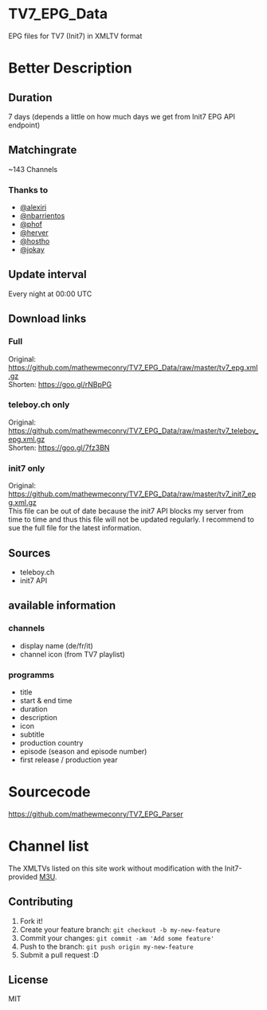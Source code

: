 # TV7_EPG_Data
EPG files for TV7 (Init7) in XMLTV format

# Better Description
## Duration
7 days (depends a little on how much days we get from Init7 EPG API endpoint)

## Matchingrate
~143 Channels

### Thanks to
- [@alexiri](https://github.com/alexiri)
- [@nbarrientos](https://github.com/nbarrientos)
- [@phof](https://github.com/phof)
- [@herver](https://github.com/herver)
- [@hostho](https://github.com/hostho)
- [@jokay](https://github.com/jokay)

## Update interval
Every night at 00:00 UTC  

## Download links
### Full
Original: https://github.com/mathewmeconry/TV7_EPG_Data/raw/master/tv7_epg.xml.gz  
Shorten: https://goo.gl/rNBpPG

### teleboy.ch only
Original: https://github.com/mathewmeconry/TV7_EPG_Data/raw/master/tv7_teleboy_epg.xml.gz  
Shorten: https://goo.gl/7fz3BN

### init7 only
Original: https://github.com/mathewmeconry/TV7_EPG_Data/raw/master/tv7_init7_epg.xml.gz  
This file can be out of date because the init7 API blocks my server from time to time and thus this file will not be updated regularly.
I recommend to sue the full file for the latest information.

## Sources
- teleboy.ch
- init7 API

## available information
### channels
- display name (de/fr/it)
- channel icon (from TV7 playlist)

### programms
- title
- start & end time
- duration
- description
- icon
- subtitle
- production country
- episode (season and episode number)
- first release / production year

# Sourcecode
https://github.com/mathewmeconry/TV7_EPG_Parser

# Channel list

The XMLTVs listed on this site work without modification with the
Init7-provided [M3U](https://www.init7.net/en/support/faq/TV-andere-Geraete/).

## Contributing
1. Fork it!
2. Create your feature branch: `git checkout -b my-new-feature`
3. Commit your changes: `git commit -am 'Add some feature'`
4. Push to the branch: `git push origin my-new-feature`
5. Submit a pull request :D


## License
MIT
